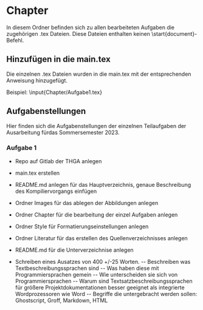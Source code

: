 # Chapter
In diesem Ordner befinden sich zu allen bearbeiteten Aufgaben die zugehörigen .tex Dateien.
Diese Dateien enthalten keinen \start{document}-Befehl.

## Hinzufügen in die main.tex
Die einzelnen .tex Dateien wurden in die main.tex mit der entsprechenden Anweisung hinzugefügt.

Beispiel: \input{Chapter/Aufgabe1.tex}


## Aufgabenstellungen
Hier finden sich die Aufgabenstellungen der einzelnen Teilaufgaben der Ausarbeitung fürdas Sommersemester 2023.

### Aufgabe 1
- Repo auf Gitlab der THGA anlegen
- main.tex erstellen
- README.md anlegen für das Hauptverzeichnis, genaue Beschreibung des Kompiliervorgangs einfügen
- Ordner Images für das ablegen der Abbildungen anlegen
- Ordner Chapter für die bearbeitung der einzel Aufgaben anlegen
- Ordner Style für Formatierungseinstellungen anlegen
- Ordner Literatur für das erstellen des Quellenverzeichnisses anlegen
- README.md für die Unterverzeichnise anlegen

- Schreiben eines Ausatzes von 400 +/-25 Worten.
-- Beschreiben was Textbeschreibungssprachen sind
-- Was haben diese mit Programmiersprachen gemein
-- Wie unterscheiden sie sich von Programmiersprachen
-- Warum sind Textsatzbeschreibungssprachen für größere Projektdokumentationen besser geeignet als integrierte Wordprozessoren wie Word
-- Begriffe die untergebracht werden sollen: Ghostscript, Groff, Markdown, HTML
